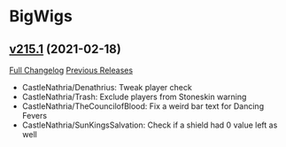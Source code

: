 # BigWigs

## [v215.1](https://github.com/BigWigsMods/BigWigs/tree/v215.1) (2021-02-18)
[Full Changelog](https://github.com/BigWigsMods/BigWigs/compare/v215...v215.1) [Previous Releases](https://github.com/BigWigsMods/BigWigs/releases)

- CastleNathria/Denathrius: Tweak player check  
- CastleNathria/Trash: Exclude players from Stoneskin warning  
- CastleNathria/TheCouncilofBlood: Fix a weird bar text for Dancing Fevers  
- CastleNathria/SunKingsSalvation: Check if a shield had 0 value left as well  
